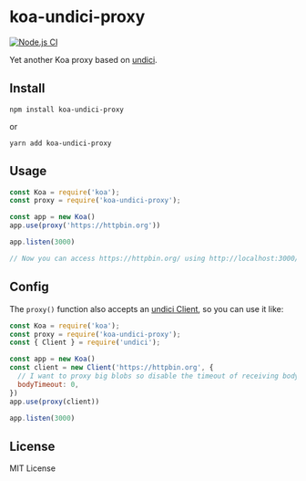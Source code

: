 # koa-undici-proxy

[![Node.js CI](https://github.com/SyaOS/koa-undici-proxy/actions/workflows/ci.yaml/badge.svg)](https://github.com/SyaOS/koa-undici-proxy/actions/workflows/ci.yaml)

Yet another Koa proxy based on [undici](https://undici.nodejs.org/).

## Install

    npm install koa-undici-proxy

or

    yarn add koa-undici-proxy

## Usage

```js
const Koa = require('koa');
const proxy = require('koa-undici-proxy');

const app = new Koa()
app.use(proxy('https://httpbin.org'))

app.listen(3000)

// Now you can access https://httpbin.org/ using http://localhost:3000/
```

## Config

The `proxy()` function also accepts an [undici Client](https://undici.nodejs.org/#/docs/api/Client), so you can use it like:

```js
const Koa = require('koa');
const proxy = require('koa-undici-proxy');
const { Client } = require('undici');

const app = new Koa()
const client = new Client('https://httpbin.org', {
  // I want to proxy big blobs so disable the timeout of receiving body.
  bodyTimeout: 0,
})
app.use(proxy(client))

app.listen(3000)
```

## License

MIT License
